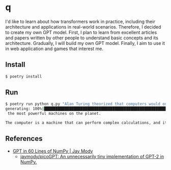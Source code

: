 # q

I'd like to learn about how transformers work in practice, including their architecture and applications in real-world scenarios. Therefore, I decided to create my own GPT model. First, I plan to learn from excellent articles and papers written by other people to understand basic concepts and its architecture. Gradually, I will build my own GPT model. Finally, I aim to use it in web application and games that interest me.

## Install

```sh
$ poetry install
```

## Run

```sh
$ poetry run python q.py "Alan Turing theorized that computers would one day become"
generating: 100%|█████████████████████████████████████████████████████████████████████████████████████████████████████████████████████████████| 40/40 [00:04<00:00,  9.47it/s]
 the most powerful machines on the planet.

The computer is a machine that can perform complex calculations, and it can perform these calculations in a way that is very similar to the human brain.
```

## References

- [GPT in 60 Lines of NumPy | Jay Mody](https://jaykmody.com/blog/gpt-from-scratch/)
  - [jaymody/picoGPT: An unnecessarily tiny implementation of GPT-2 in NumPy.](https://github.com/jaymody/picoGPT/tree/main)
